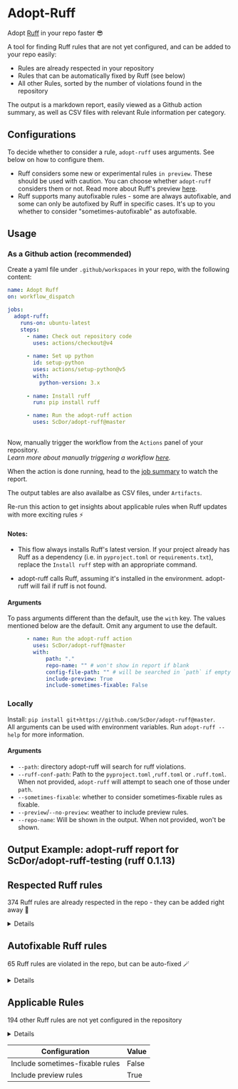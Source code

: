 # Adopt-Ruff

Adopt [Ruff](https://ruff.rs) in your repo faster 😎

A tool for finding Ruff rules that are not yet configured, and can be added to your repo easily: 

- Rules are already respected in your repository
- Rules that can be automatically fixed by Ruff (see below)
- All other Rules, sorted by the number of violations found in the repository

The output is a markdown report, easily viewed as a Github action summary, as well as CSV files with relevant Rule information per category. 


## Configurations
To decide whether to consider a rule, `adopt-ruff` uses arguments. See below on how to configure them. 

- Ruff considers some new or experimental rules `in preview`. These should be used with caution. You can choose whether `adopt-ruff` considers them or not. Read more about Ruff's preview [here](https://docs.astral.sh/ruff/preview/).
- Ruff supports many autofixable rules - some are always autofixable, and some can only be autofixed by Ruff in specific cases. It's up to you whether to consider "sometimes-autofixable" as autofixable. 

## Usage

### As a Github action (recommended)
Create a yaml file under `.github/workspaces` in your repo, with the following content:

```yaml
name: Adopt Ruff
on: workflow_dispatch

jobs:
  adopt-ruff:
    runs-on: ubuntu-latest
    steps:
      - name: Check out repository code
        uses: actions/checkout@v4
      
      - name: Set up python
        id: setup-python
        uses: actions/setup-python@v5
        with: 
          python-version: 3.x
  
      - name: Install ruff 
        run: pip install ruff

      - name: Run the adopt-ruff action
        uses: ScDor/adopt-ruff@master
         
```
Now, manually trigger the workflow from the `Actions` panel of your repository.\
 _Learn more about manually triggering a workflow [here](https://docs.github.com/en/actions/using-workflows/manually-running-a-workflow)._

When the action is done running, head to the [job summary](https://github.blog/wp-content/uploads/2022/05/newjobsummary.png) to watch the report. 

The output tables are also availalbe as CSV files, under `Artifacts`.

Re-run this action to get insights about applicable rules when Ruff updates with more exciting rules ⚡

#### Notes:
- This flow always installs Ruff's latest version. If your project already has Ruff as a dependency (i.e. in `pyproject.toml` or `requirements.txt`), replace the `Install ruff` step with an appropriate command. 

- adopt-ruff calls Ruff, assuming it's installed in the environment. adopt-ruff will fail if ruff is not found. 


#### Arguments
To pass arguments different than the default, use the `with` key. The values mentioned below are the default. Omit any argument to use the default.

```yaml
      - name: Run the adopt-ruff action
        uses: ScDor/adopt-ruff@master
        with:
            path: "."
            repo-name: "" # won't show in report if blank
            config-file-path: "" # will be searched in `path` if empty
            include-preview: True
            include-sometimes-fixable: False
```

### Locally
Install: `pip install git+https://github.com/ScDor/adopt-ruff@master`.\
All arguments can be used with environment variables. Run `adopt-ruff --help` for more information. 


#### Arguments
- `--path`: directory adopt-ruff will search for ruff violations.
- `--ruff-conf-path`: Path to the `pyproject.toml` ,`ruff.toml` or `.ruff.toml`. When not provided, `adopt-ruff` will attempt to seach one of those under `path`. 
- `--sometimes-fixable`: whether to consider sometimes-fixable rules as fixable.
- `--preview`/`--no-preview`: weather to include preview rules.
- `--repo-name`: Will be shown in the output. When not provided, won't be shown.


## Output Example: adopt-ruff report for ScDor/adopt-ruff-testing (ruff 0.1.13)

## Respected Ruff rules
  
374 Ruff rules are already respected in the repo - they can be added right away 🚀  
<details>
<summary>Details</summary>

| Code     | Name                                         | Fixable   | Preview   | Linter                     |
|----------|----------------------------------------------|-----------|-----------|----------------------------|
| A003     | builtin-attribute-shadowing                  | No        | False     | flake8-builtins            |
| AIR001   | airflow-variable-name-task-id-mismatch       | No        | False     | Airflow                    |
| ASYNC100 | blocking-http-call-in-async-function         | No        | False     | flake8-async               |
| ASYNC101 | open-sleep-or-subprocess-in-async-function   | No        | False     | Perflint                   |
| PERF403  | manual-dict-comprehension                    | No        | True      | Perflint                   |

(table truncated for example purposes)

</details>

## Autofixable Ruff rules
  
65 Ruff rules are violated in the repo, but can be auto-fixed 🪄  
<details>
<summary>Details</summary>

| Code    | Name                                              | Fixable   | Preview   | Linter                |
|---------|---------------------------------------------------|-----------|-----------|-----------------------|
| B010    | set-attr-with-constant                            | Always    | False     | flake8-bugbear        |
| B011    | assert-false                                      | Always    | False     | flake8-bugbear        |
| C401    | unnecessary-generator-set                         | Always    | False     | flake8-comprehensions |

(table truncated for example purposes)

</details>

## Applicable Rules
  
194 other Ruff rules are not yet configured in the repository  
<details>
<summary>Details</summary>

| Code    | Name                                             | Fixable   | Preview   | Linter                     |   Violations |
|---------|--------------------------------------------------|-----------|-----------|----------------------------|--------------|
| PLW0127 | self-assigning-variable                          | No        | False     | Pylint                     |            1 |
| RUF009  | function-call-in-dataclass-default-argument      | No        | False     | Ruff-specific rules        |            1 |
| S314    | suspicious-xml-element-tree-usage                | No        | False     | flake8-bandit              |            1 |
| B005    | strip-with-multi-characters                      | No        | False     | flake8-bugbear             |            1 |
| PTH116  | os-stat                                          | No        | False     | flake8-use-pathlib         |            6 |
| N803    | invalid-argument-name                            | No        | False     | pep8-naming                |            6 |
| UP032   | f-string                                         | Sometimes | False     | pyupgrade                  |            6 |
| B019    | cached-instance-method                           | No        | False     | flake8-bugbear             |            7 |
| B017    | assert-raises-exception                          | No        | False     | flake8-bugbear             |            8 |
| TCH002  | typing-only-third-party-import                   | Sometimes | False     | flake8-type-checking       |            8 |
| PLW1508 | invalid-envvar-default                           | No        | False     | Pylint                     |            9 |
| S607    | start-process-with-partial-path                  | No        | False     | flake8-bandit              |            9 |
| DTZ007  | call-datetime-strptime-without-zone              | No        | False     | flake8-datetimez           |           10 |
| D205    | blank-line-after-summary                         | Sometimes | False     | pydocstyle                 |         2860 |

(table truncated for example purposes)

</details>
  
| Configuration                   | Value   |
|---------------------------------|---------|
| Include sometimes-fixable rules | False   |
| Include preview rules           | True    |